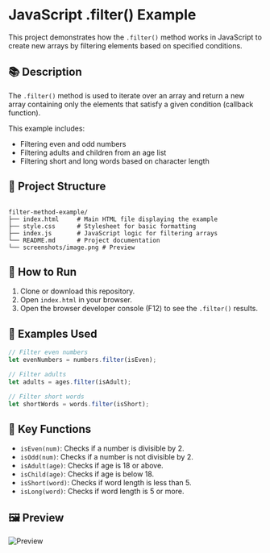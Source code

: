 # JavaScript .filter() Example

This project demonstrates how the `.filter()` method works in JavaScript to create new arrays by filtering elements based on specified conditions.

## 📚 Description

The `.filter()` method is used to iterate over an array and return a new array containing only the elements that satisfy a given condition (callback function).

This example includes:
- Filtering even and odd numbers
- Filtering adults and children from an age list
- Filtering short and long words based on character length

## 📁 Project Structure

```

filter-method-example/
├── index.html     # Main HTML file displaying the example
├── style.css      # Stylesheet for basic formatting
├── index.js       # JavaScript logic for filtering arrays
└── README.md      # Project documentation
└── screenshots/image.png # Preview
````

## 🚀 How to Run

1. Clone or download this repository.
2. Open `index.html` in your browser.
3. Open the browser developer console (F12) to see the `.filter()` results.

## 🧠 Examples Used

```javascript
// Filter even numbers
let evenNumbers = numbers.filter(isEven);

// Filter adults
let adults = ages.filter(isAdult);

// Filter short words
let shortWords = words.filter(isShort);
````

## 📌 Key Functions

* `isEven(num)`: Checks if a number is divisible by 2.
* `isOdd(num)`: Checks if a number is not divisible by 2.
* `isAdult(age)`: Checks if age is 18 or above.
* `isChild(age)`: Checks if age is below 18.
* `isShort(word)`: Checks if word length is less than 5.
* `isLong(word)`: Checks if word length is 5 or more.

## 🖼️ Preview

![Preview](screenshots/image.png)